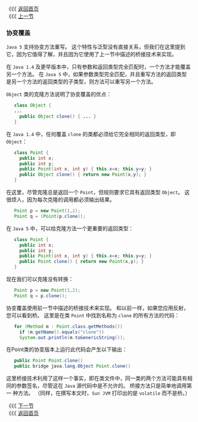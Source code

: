 《《《 [返回首页](../README.md)       <br/>
《《《 [上一节](07_Bridges.md)

### 协变覆盖

`Java 5` 支持协变方法重写。 这个特性与泛型没有直接关系，但我们在这里提到它，因为它值得了解，并且因为它使用了上一节中描述的桥接技术来实现。

在 `Java 1.4` 及更早版本中，只有参数和返回类型完全匹配时，一个方法才能覆盖另一个方法。 在 `Java 5` 中，如果参数类型完全匹配，并且重写方法的返回类型
是另一个方法的返回类型的子类型，则方法可以重写另一个方法。

`Object` 类的克隆方法说明了协变覆盖的优点：

```java
   class Object {
   ...
	 public Object clone() { ... }
   }
```

在 `Java 1.4` 中，任何覆盖 `clone` 的类都必须给它完全相同的返回类型，即 `Object`：

```java
   class Point {
     public int x;
     public int y;
     public Point(int x, int y) { this.x=x; this.y=y; }
     public Object clone() { return new Point(x,y); }
   }
```

在这里，尽管克隆总是返回一个 `Point`，但规则要求它具有返回类型 `Object`。 这很烦人，因为每次克隆的调用都必须输出结果。

```java
   Point p = new Point(1,2);
   Point q = (Point)p.clone();
```

在 `Java 5` 中，可以给克隆方法一个更重要的返回类型：

```java
   class Point {
     public int x;
     public int y;
     public Point(int x, int y) { this.x=x; this.y=y; }
     public Point clone() { return new Point(x,y); }
   }
```

现在我们可以克隆没有转换：

```java
   Point p = new Point(1,2);
   Point q = p.clone();
```

协变覆盖使用前一节中描述的桥接技术来实现。 和以前一样，如果您应用反射，您可以看到桥。 这里是在类 `Point` 中找到名称为 `clone` 的所有方法的代码：

```java
   for (Method m : Point.class.getMethods())
	 if (m.getName().equals("clone"))
	 System.out.println(m.toGenericString());
```

在Point类的协变版本上运行此代码会产生以下输出：

```java
   public Point Point.clone()
   public bridge java.lang.Object Point.clone()
```

这里桥接技术利用了这样一个事实，即在类文件中，同一类的两个方法可能具有相同的参数签名，尽管这在 `Java` 源代码中是不允许的。 桥接方法只是简单地调用第一
种方法。 （同样，在撰写本文时，`Sun JVM` 打印出的是 `volatile` 而不是桥。）

《《《 [下一节](../ch04/00_Declarations.md)      <br/>
《《《 [返回首页](../README.md)
